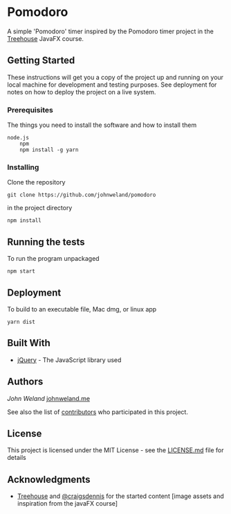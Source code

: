 # Pomodoro

A simple 'Pomodoro' timer inspired by the Pomodoro timer project in the [Treehouse](http://teamtreehouse.com) JavaFX course.


## Getting Started

These instructions will get you a copy of the project up and running on your local machine for development and testing purposes. See deployment for notes on how to deploy the project on a live system.


### Prerequisites

The things you need to install the software and how to install them

```
node.js
	npm
	npm install -g yarn
```

### Installing


Clone the repository

```
git clone https://github.com/johnweland/pomodoro
```

in the project directory

```
npm install
```

## Running the tests

To run the program unpackaged

```
npm start
```

## Deployment

To build to an executable file, Mac dmg, or linux app

```
yarn dist
```

## Built With

* [jQuery](https://jquery.com) - The JavaScript library used


## Authors

*John Weland* [johnweland.me](https://johnweland.me)

See also the list of [contributors](https://github.com/johnweland/pomodoro/graphs/contributors) who participated in this project.

## License

This project is licensed under the MIT License - see the [LICENSE.md](LICENSE.md) file for details

## Acknowledgments

* [Treehouse](http://teamtreehouse.com) and [@craigsdennis](https://twitter.com/craigsdennis) for the started content [image assets and inspiration from the javaFX course]
